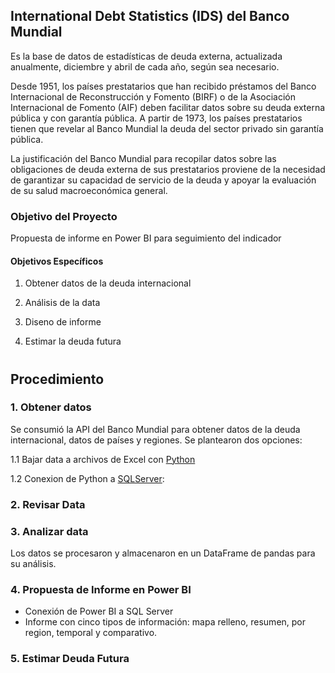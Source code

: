 ## International Debt Statistics (IDS) del Banco Mundial

Es la base de datos de estadísticas de deuda externa, actualizada anualmente, diciembre y abril de cada año, según sea necesario. 

Desde 1951, los países prestatarios que han recibido préstamos del Banco Internacional de Reconstrucción y Fomento (BIRF) o de la Asociación Internacional de Fomento (AIF) deben facilitar datos sobre su deuda externa pública y con garantía pública. A partir de 1973, los países prestatarios tienen que revelar al Banco Mundial la deuda del sector privado sin garantía pública. 

La justificación del Banco Mundial para recopilar datos sobre las obligaciones de deuda externa de sus prestatarios proviene de la necesidad de garantizar su capacidad de servicio de la deuda y apoyar la evaluación de su salud macroeconómica general. 

### Objetivo del Proyecto

Propuesta de informe en Power BI para seguimiento del indicador

#### Objetivos Específicos 

1. Obtener datos de la deuda internacional

2. Análisis de la data 

3. Diseno de informe
 
4. Estimar la deuda futura

# 

## Procedimiento

### 1. Obtener datos 
Se consumió la API del Banco Mundial para obtener datos de la deuda internacional, datos de países y regiones. Se plantearon dos opciones:

1.1 Bajar data a archivos de Excel con [Python](https://github.com/EvelynOr/4.Portafolio/blob/main/No_Empresarial/International_Debt/DebtStatistics_bajardata.ipynb)

1.2 Conexion de Python a [SQLServer](https://github.com/EvelynOr/4.Portafolio/blob/main/No_Empresarial/International_Debt/DebtStatistics_conexion.ipynb):


### 2.  Revisar Data

### 3. Analizar data 
Los datos se procesaron y almacenaron en un DataFrame de pandas para su análisis.

### 4. Propuesta de Informe en Power BI 

+ Conexión de Power BI a SQL Server
+ Informe con cinco tipos de información: mapa relleno, resumen, por region, temporal y comparativo.    

### 5. Estimar Deuda Futura

